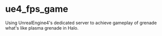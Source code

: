 # ue4_fps_game
Using UnrealEngine4's dedicated server to achieve gameplay of grenade what's like plasma grenade in Halo.
